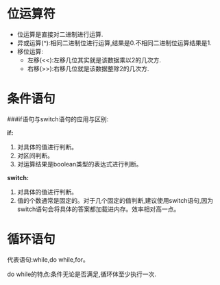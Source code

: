 # 位运算符
* 位运算是直接对二进制进行运算.
* 异或运算(^):相同二进制位进行运算,结果是0.不相同二进制位运算结果是1.
* 移位运算:
	* 左移(<<):左移几位其实就是该数据乘以2的几次方. 
	* 右移(>>):右移几位就是该数据整除2的几次方.

# 条件语句
 
###if语句与switch语句的应用与区别:

**if:**

1. 对具体的值进行判断。
2. 对区间判断。
3. 对运算结果是boolean类型的表达式进行判断。

**switch:**

1. 对具体的值进行判断。
2. 值的个数通常是固定的。对于几个固定的值判断,建议使用switch语句,因为switch语句会将具体的答案都加载进内存。效率相对高一点。

# 循环语句

代表语句:while,do while,for。

do while的特点:条件无论是否满足,循环体至少执行一次.   
